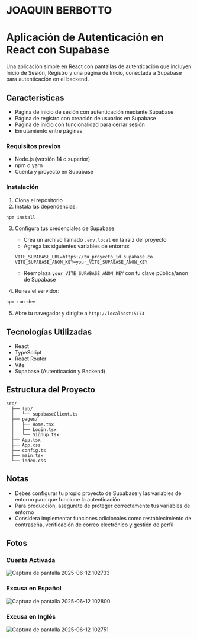 # JOAQUIN BERBOTTO


# Aplicación de Autenticación en React con Supabase

Una aplicación simple en React con pantallas de autenticación que incluyen Inicio de Sesión, Registro y una página de Inicio, conectada a Supabase para autenticación en el backend.

## Características

- Página de inicio de sesión con autenticación mediante Supabase
- Página de registro con creación de usuarios en Supabase
- Página de inicio con funcionalidad para cerrar sesión
- Enrutamiento entre páginas


### Requisitos previos

- Node.js (versión 14 o superior)
- npm o yarn
- Cuenta y proyecto en Supabase

### Instalación

1. Clona el repositorio  
2. Instala las dependencias:

```bash
npm install
```

3. Configura tus credenciales de Supabase:
   - Crea un archivo llamado `.env.local` en la raíz del proyecto
   - Agrega las siguientes variables de entorno:
   ```
   VITE_SUPABASE_URL=https://tu_proyecto_id.supabase.co
   VITE_SUPABASE_ANON_KEY=your_VITE_SUPABASE_ANON_KEY
   ```
   - Reemplaza `your_VITE_SUPABASE_ANON_KEY` con tu clave pública/anon de Supabase

4. Runea el servidor:

```bash
npm run dev
```

5. Abre tu navegador y dirigíte a `http://localhost:5173`

## Tecnologías Utilizadas

- React
- TypeScript
- React Router
- Vite
- Supabase (Autenticación y Backend)

## Estructura del Proyecto

```
src/
  ├── lib/
  │   └── supabaseClient.ts
  ├── pages/
  │   ├── Home.tsx
  │   ├── Login.tsx
  │   └── Signup.tsx
  ├── App.tsx
  ├── App.css
  ├── config.ts
  ├── main.tsx
  └── index.css
```

## Notas

- Debes configurar tu propio proyecto de Supabase y las variables de entorno para que funcione la autenticación
- Para producción, asegúrate de proteger correctamente tus variables de entorno
- Considera implementar funciones adicionales como restablecimiento de contraseña, verificación de correo electrónico y gestión de perfil

## Fotos

### Cuenta Activada
![Captura de pantalla 2025-06-12 102733](https://github.com/user-attachments/assets/ad5aa69d-2637-418b-b707-bf97da39b6b0)


### Excusa en Español
![Captura de pantalla 2025-06-12 102800](https://github.com/user-attachments/assets/89818331-1f7a-4ba3-91f4-f677f8bbf657)


### Excusa en Inglés
![Captura de pantalla 2025-06-12 102751](https://github.com/user-attachments/assets/4be82833-e314-456b-bd3f-c5997df1d79f)

